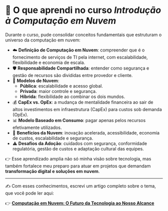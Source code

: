 # 📘 O que aprendi no curso *Introdução à Computação em Nuvem*

Durante o curso, pude consolidar conceitos fundamentais que estruturam o universo da computação em nuvem:

* ☁️ **Definição de Computação em Nuvem**: compreender que é o fornecimento de serviços de TI pela internet, com escalabilidade, flexibilidade e economia de escala.
* 🛡 **Responsabilidade Compartilhada**: entender como segurança e gestão de recursos são divididas entre provedor e cliente.
* 🔗 **Modelos de Nuvem**:
  * **Pública**: escalabilidade e acesso global.
  * **Privada**: maior controle e segurança.
  * **Híbrida**: flexibilidade ao combinar os dois mundos.
* 💰 **CapEx vs. OpEx**: a mudança de mentalidade financeira ao sair de altos investimentos em infraestrutura (CapEx) para custos sob demanda (OpEx).
* 📊 **Modelo Baseado em Consumo**: pagar apenas pelos recursos efetivamente utilizados.
* 🚀 **Benefícios da Nuvem**: inovação acelerada, acessibilidade, economia de custos, escalabilidade e segurança.
* ⚠️ **Desafios da Adoção**: cuidados com segurança, conformidade regulatória, gestão de custos e adaptação cultural das equipes.

👉 Esse aprendizado amplia não só minha visão sobre tecnologia, mas também fortalece meu preparo para atuar em projetos que demandam **transformação digital e soluções em nuvem**.

---

✍️ Com esses conhecimentos, escrevi um artigo completo sobre o tema, que você pode ler aqui:

👉 [**Computação em Nuvem: O Futuro da Tecnologia ao Nosso Alcance**](https://dio.me/articles/computacao-em-nuvem-o-futuro-da-tecnologia-ao-nosso-alcance-e1b73d6bfe75)
